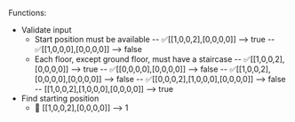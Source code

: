 Functions:

- Validate input
    - Start position must be available
        -- ✅[[1,0,0,2],[0,0,0,0]] --> true
        -- ✅[[1,0,0,0],[0,0,0,0]] --> false
    - Each floor, except ground floor, must have a staircase
        -- ✅[[1,0,0,2],[0,0,0,0]] --> true
        -- ✅[[0,0,0,0],[0,0,0,0]] --> false
        -- ✅[[1,0,0,2],[0,0,0,0],[0,0,0,0]] --> false
        -- ✅[[0,0,0,2],[1,0,0,0],[0,0,0,0]] --> false
        -- [[1,0,0,2],[1,0,0,0],[0,0,0,0]] --> true
- Find starting position
    - 🙌 [[1,0,0,2],[0,0,0,0]] --> 1
    

